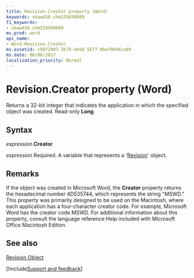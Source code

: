 ```yaml
---
title: Revision.Creator property (Word)
keywords: vbawd10.chm159450089
f1_keywords:
- vbawd10.chm159450089
ms.prod: word
api_name:
- Word.Revision.Creator
ms.assetid: c08f2907-3b79-de50-56f7-0bef9044ca89
ms.date: 06/08/2017
localization_priority: Normal
---
```



# Revision.Creator property (Word)

Returns a 32-bit integer that indicates the application in which the specified object was created. Read-only  **Long**.


## Syntax

_expression_.**Creator**

_expression_ Required. A variable that represents a '[Revision](Word.Revision.md)' object.


## Remarks

If the object was created in Microsoft Word, the  **Creator** property returns the hexadecimal number 4D535744, which represents the string "MSWD." This property was primarily designed to be used on the Macintosh, where each application has a four-character creator code. For example, Microsoft Word has the creator code MSWD. For additional information about this property, consult the language reference Help included with Microsoft Office Macintosh Edition.


## See also


[Revision Object](Word.Revision.md)

[!include[Support and feedback](~/includes/feedback-boilerplate.md)]